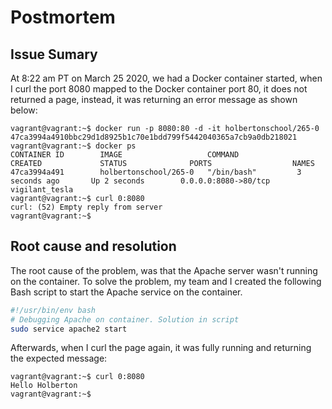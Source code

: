 # Postmortem

## Issue Sumary

At 8:22 am PT on March 25 2020, we had a Docker container started, when I curl the port 8080 mapped to the Docker container port 80, it does not returned a page, instead, it was returning an error message as shown below:

```
vagrant@vagrant:~$ docker run -p 8080:80 -d -it holbertonschool/265-0
47ca3994a4910bbc29d1d8925b1c70e1bdd799f5442040365a7cb9a0db218021
vagrant@vagrant:~$ docker ps
CONTAINER ID        IMAGE                   COMMAND             CREATED             STATUS              PORTS                  NAMES
47ca3994a491        holbertonschool/265-0   "/bin/bash"         3 seconds ago       Up 2 seconds        0.0.0.0:8080->80/tcp   vigilant_tesla
vagrant@vagrant:~$ curl 0:8080
curl: (52) Empty reply from server
vagrant@vagrant:~$
```

## Root cause and resolution

The root cause of the problem, was that the Apache server wasn't running on the container. To solve the problem, my team and I created the following Bash script to start the Apache service on the container. 

```bash
#!/usr/bin/env bash
# Debugging Apache on container. Solution in script
sudo service apache2 start
```

Afterwards, when I curl the page again, it was fully running and returning the expected message:
```
vagrant@vagrant:~$ curl 0:8080
Hello Holberton
vagrant@vagrant:~$
```